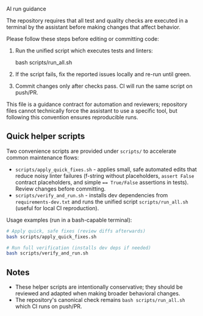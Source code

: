 AI run guidance

The repository requires that all test and quality checks are executed in a terminal by the assistant before making changes that affect behavior.

Please follow these steps before editing or committing code:

1. Run the unified script which executes tests and linters:

   bash scripts/run_all.sh

2. If the script fails, fix the reported issues locally and re-run until green.

3. Commit changes only after checks pass. CI will run the same script on push/PR.

This file is a guidance contract for automation and reviewers; repository files cannot technically force the assistant to use a specific tool, but following this convention ensures reproducible runs.

Quick helper scripts
--------------------

Two convenience scripts are provided under `scripts/` to accelerate common maintenance flows:

- `scripts/apply_quick_fixes.sh` - applies small, safe automated edits that reduce noisy linter failures (f-string without placeholders, `assert False` contract placeholders, and simple `== True/False` assertions in tests). Review changes before committing.
- `scripts/verify_and_run.sh` - installs dev dependencies from `requirements-dev.txt` and runs the unified script `scripts/run_all.sh` (useful for local CI reproduction).

Usage examples (run in a bash-capable terminal):

```bash
# Apply quick, safe fixes (review diffs afterwards)
bash scripts/apply_quick_fixes.sh

# Run full verification (installs dev deps if needed)
bash scripts/verify_and_run.sh
```

Notes
-----
- These helper scripts are intentionally conservative; they should be reviewed and adapted when making broader behavioral changes.
- The repository's canonical check remains `bash scripts/run_all.sh` which CI runs on push/PR.
